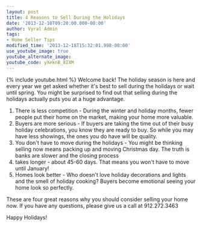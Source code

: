 ```yaml
---
layout: post
title: 4 Reasons to Sell During the Holidays
date: '2013-12-18T09:20:00.000-08:00'
author: Vyral Admin
tags:
- Home Seller Tips
modified_time: '2013-12-18T15:32:01.998-08:00'
use_youtube_image: true
youtube_alternate_image:
youtube_code: yXeknB_8IXM
---
```

{% include youtube.html %}
Welcome back! The holiday season is here and every year we get asked whether it's best to sell during the holidays or wait until spring. You might be surprised to find out that selling during the holidays actually puts you at a huge advantage.

1. There is less competition - During the winter and holiday months, fewer people put their home on the market, making your home more valuable.
1. Buyers are more serious - If buyers are taking the time out of their busy holiday celebrations, you know they are ready to buy. So while you may have less showings, the ones you do have will be quality.
1. You don't have to move during the holidays - You might be thinking selling now means packing up and moving Christmas day. The truth is banks are slower and the closing process
1. takes longer - about 45-60 days. That means you won't have to move until January!
1. Homes look better - Who doesn't love holiday decorations and lights and the smell of holiday cooking? Buyers become emotional seeing your home look so perfectly.

These are four great reasons why you should consider selling your home now. If you have any questions, please give us a call at 912.272.3463

Happy Holidays!
